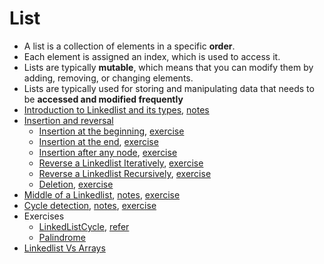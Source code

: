 # List
- A list is a collection of elements in a specific **order**. 
- Each element is assigned an index, which is used to access it.
- Lists are typically **mutable**, which means that you can modify them by adding, removing, or changing elements.
- Lists are typically used for storing and manipulating data that needs to be **accessed and modified frequently**
- [Introduction to Linkedlist and its types](lectures/IntroductionToLinkedListAndItsTypes.pdf), [notes](lectures/notes/IntroductionToLinkedListAndItsTypes.pdf)
- [Insertion and reversal](lectures/InsertionAndReversal.pdf)
  - [Insertion at the beginning](lectures/notes/InsertionAtTheBeginning.pdf), [exercise](exercises/InsertionAtTheBeginning.java)
  - [Insertion at the end](lectures/notes/InsertionAtTheEnd.pdf), [exercise](exercises/InsertionAtTheEnd.java)
  - [Insertion after any node](lectures/notes/InsertionAfterAnyNode.pdf), [exercise](exercises/InsertionAfterAnyNode.java)
  - [Reverse a Linkedlist Iteratively](lectures/notes/ReverseALinkedListIteratively.pdf), [exercise](exercises/ReverseALinkedListIteratively.java)
  - [Reverse a Linkedlist Recursively](lectures/notes/ReverseALinkedListRecursively.pdf), [exercise](exercises/ReverseALinkedListRecursively.java)
  - [Deletion](lectures/notes/Deletion.pdf), [exercise](exercises/Deletion.java)
- [Middle of a Linkedlist](lectures/MiddleOfALinkedList.pdf), [notes](lectures/notes/MiddleOfALinkedList.pdf), [exercise](exercises/MiddleOfLinkedList.java)
- [Cycle detection](lectures/CycleDetection.pdf), [notes](lectures/notes/CycleDetection.pdf), [exercise](exercises/CycleDetection.java)
- Exercises
  - [LinkedListCycle](exercises/LinkedListCycle.java), [refer](https://stackoverflow.com/questions/2936213/how-does-finding-a-cycle-start-node-in-a-cycle-linked-list-work)
  - [Palindrome](exercises/Palindrome.java)
- [Linkedlist Vs Arrays](lectures/notes/LinkedlistVsArrays.pdf)